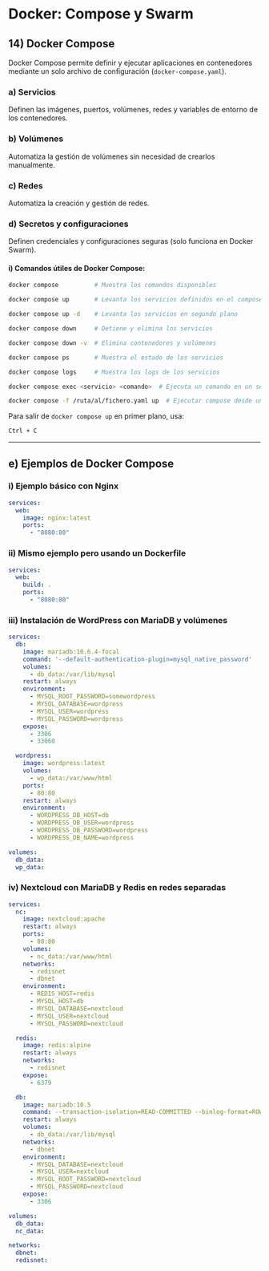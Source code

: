 # Docker: Compose y Swarm

## 14) Docker Compose

Docker Compose permite definir y ejecutar aplicaciones en contenedores mediante un solo archivo de configuración (`docker-compose.yaml`).

### a) Servicios
Definen las imágenes, puertos, volúmenes, redes y variables de entorno de los contenedores.

### b) Volúmenes
Automatiza la gestión de volúmenes sin necesidad de crearlos manualmente.

### c) Redes
Automatiza la creación y gestión de redes.

### d) Secretos y configuraciones
Definen credenciales y configuraciones seguras (solo funciona en Docker Swarm).

#### i) Comandos útiles de Docker Compose:
```sh
docker compose          # Muestra los comandos disponibles

docker compose up       # Levanta los servicios definidos en el compose file

docker compose up -d    # Levanta los servicios en segundo plano

docker compose down     # Detiene y elimina los servicios

docker compose down -v  # Elimina contenedores y volúmenes

docker compose ps       # Muestra el estado de los servicios

docker compose logs     # Muestra los logs de los servicios

docker compose exec <servicio> <comando>  # Ejecuta un comando en un servicio

docker compose -f /ruta/al/fichero.yaml up  # Ejecutar compose desde una ruta específica
```

Para salir de `docker compose up` en primer plano, usa:
```sh
Ctrl + C
```

---

## e) Ejemplos de Docker Compose

### i) Ejemplo básico con Nginx
```yaml
services:
  web:
    image: nginx:latest
    ports:
      - "8080:80"
```

### ii) Mismo ejemplo pero usando un Dockerfile
```yaml
services:
  web:
    build: .
    ports:
      - "8080:80"
```

### iii) Instalación de WordPress con MariaDB y volúmenes
```yaml
services:
  db:
    image: mariadb:10.6.4-focal
    command: '--default-authentication-plugin=mysql_native_password'
    volumes:
      - db_data:/var/lib/mysql
    restart: always
    environment:
      - MYSQL_ROOT_PASSWORD=somewordpress
      - MYSQL_DATABASE=wordpress
      - MYSQL_USER=wordpress
      - MYSQL_PASSWORD=wordpress
    expose:
      - 3306
      - 33060

  wordpress:
    image: wordpress:latest
    volumes:
      - wp_data:/var/www/html
    ports:
      - 80:80
    restart: always
    environment:
      - WORDPRESS_DB_HOST=db
      - WORDPRESS_DB_USER=wordpress
      - WORDPRESS_DB_PASSWORD=wordpress
      - WORDPRESS_DB_NAME=wordpress

volumes:
  db_data:
  wp_data:
```

### iv) Nextcloud con MariaDB y Redis en redes separadas
```yaml
services:
  nc:
    image: nextcloud:apache
    restart: always
    ports:
      - 80:80
    volumes:
      - nc_data:/var/www/html
    networks:
      - redisnet
      - dbnet
    environment:
      - REDIS_HOST=redis
      - MYSQL_HOST=db
      - MYSQL_DATABASE=nextcloud
      - MYSQL_USER=nextcloud
      - MYSQL_PASSWORD=nextcloud

  redis:
    image: redis:alpine
    restart: always
    networks:
      - redisnet
    expose:
      - 6379

  db:
    image: mariadb:10.5
    command: --transaction-isolation=READ-COMMITTED --binlog-format=ROW
    restart: always
    volumes:
      - db_data:/var/lib/mysql
    networks:
      - dbnet
    environment:
      - MYSQL_DATABASE=nextcloud
      - MYSQL_USER=nextcloud
      - MYSQL_ROOT_PASSWORD=nextcloud
      - MYSQL_PASSWORD=nextcloud
    expose:
      - 3306

volumes:
  db_data:
  nc_data:

networks:
  dbnet:
  redisnet:
```
